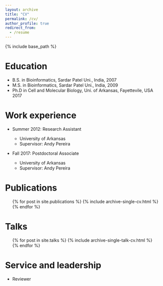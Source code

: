 ```yaml
---
layout: archive
title: "CV"
permalink: /cv/
author_profile: true
redirect_from:
  - /resume
---
```


{% include base_path %}

Education
======
* B.S. in Bioinformatics, Sardar Patel Uni., India, 2007
* M.S. in Bioinformatics, Sardar Patel Uni., India, 2009
* Ph.D in Cell and Molecular Biology, Uni. of Arkansas, Fayettevile, USA 2017

Work experience
======
* Summer 2012: Research Assistant
  * University of Arkansas
  * Supervisor: Andy Pereira

* Fall 2017: Postdoctoral Associate
  * University of Arkansas
  * Supervisor: Andy Pereira
  


Publications
======
  <ul>{% for post in site.publications %}
    {% include archive-single-cv.html %}
  {% endfor %}</ul>
  
Talks
======
  <ul>{% for post in site.talks %}
    {% include archive-single-talk-cv.html %}
  {% endfor %}</ul>
  
  
Service and leadership
======
* Reviewer
